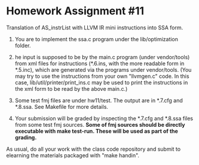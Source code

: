 # Homework Assignment #11

Translation of AS_instrList with LLVM IR mini instructions into SSA form. 

1) You are to implement the ssa.c program under the lib/optimization folder. 

2) he input is supposed to be by the main.c program (under vendor/tools) from xml files for instructions (\*.6.ins, with the more readable form in \*.5.inc), which are generated via the programs under vendor/tools. (You may try to use the instructions from your own "llvmgen.c" code. In this case, lib/util/printer/print_ins.c may be used to print the instructions in the xml form to be read by the above main.c.) 

3) Some test fmj files are under hw11/test. The output are in \*.7.cfg and \*.8.ssa. See Makefile for more details.

4) Your submission will be graded by inspecting the \*.7.cfg and \*.8.ssa files from some test fmj sources. **Some of fmj sources should be directly executable with make test-run. These will be used as part of the grading.**

As usual, do all your work with the class code repository and submit to elearning the materials packaged with "make handin".
